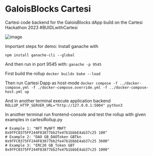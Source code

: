 # GaloisBlocks Cartesi
Cartesi code backend for the GaloisBlocks dApp build on the Cartesi Hackathon 2023 #BUIDLwithCartesi


![image](https://user-images.githubusercontent.com/33973526/231945244-7c48d004-82be-4ce0-babf-f61e6bb3ce0b.png)

Important steps for demo: 
Install ganache with 

```npm install ganache-cli --global```

And then run in port 9545 with:
```ganache -p 9545 ```

First build the rollup 
```docker buildx bake --load ```

Then run Cartesi Dapp as host-mode 
``` docker compose -f ../docker-compose.yml -f ./docker-compose.override.yml -f ../docker-compose-host.yml up ```

And in another terminal execute application backend 
``` ROLLUP_HTTP_SERVER_URL="http://127.0.0.1:5004" python3 ```

In another terminal run frontend-console and test the rollup with given examples in cartesiRollup.py
```
# Example 1: "NFT MyNFT MNFT 0x9fFC0375FF244F83877bb2fe47b1bbbE4ab37c25 100"
# Example 2: "DAO GB_DAOToken GBTkn 0x9fFC0375FF244F83877bb2fe47b1bbbE4ab37c25 3600"
# Example 3: "ERC20 GB_Token GBT 0x9fFC0375FF244F83877bb2fe47b1bbbE4ab37c25 1000"
```
